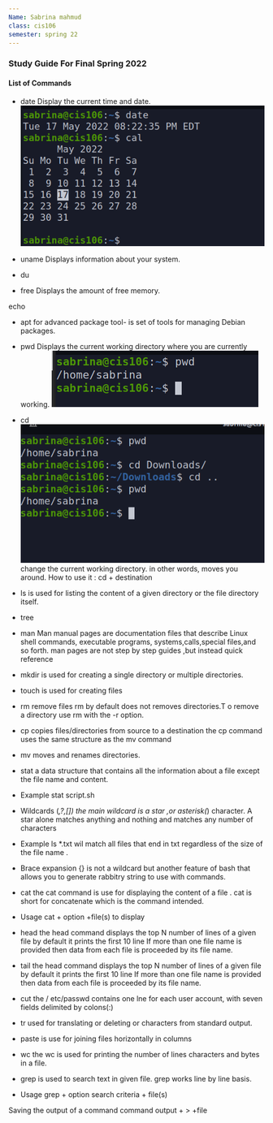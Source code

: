```yaml
---
Name: Sabrina mahmud
class: cis106
semester: spring 22
---
```


### Study Guide For Final Spring 2022 

#### List of Commands

* date 
Display the current time and date.
![q1](q1.1.png)

* uname
Displays information about your system.

* du

* free
Displays the amount of free memory.

echo
* apt
for advanced package tool- is set of tools for managing Debian packages.


* pwd 
Displays the current working directory where you are currently working.
![q1](q1.3.png)

* cd
![q1](q1.4.png)
change the current working directory. in other words, moves you around.
How to use it : cd + destination 

* ls 
is used for listing the content of a given directory or the file directory itself.

* tree
* man
Man manual  pages are documentation files that describe Linux shell commands, executable programs, systems,calls,special files,and so forth.
man pages are not step by step guides ,but instead quick reference


* mkdir 
is used for creating a single directory or multiple directories.

* touch
is used for creating files 


* rm
remove files 
rm by default does not removes directories.T o remove a directory use rm with the -r option.

* cp
copies files/directories from
source to a destination 
the cp command uses the same structure as the mv command 


* mv
moves and renames directories.

* stat
a data structure that contains all the information about a file except the file name and content.
* Example 
stat script.sh 

* Wildcards (*,?,[])
the main wildcard is a star ,or asterisk(*) character.
A star alone matches anything and nothing and matches any number of characters
* Example  ls *.txt wil match all files that end in txt regardless of the size of the file name .

* Brace expansion
{} is not a wildcard but another feature of bash that allows you to generate 
rabbitry string to use with commands.

* cat
the cat command is use for displaying the content of a file .
cat is short for concatenate which is the command intended.
* Usage 
cat + option +file(s) to display


* head
the head command displays the top N number of lines of a given file by default it prints the first 10 line  If more than one file name is provided then data from each file is proceeded by its file name.

* tail
the head command displays the top N number of lines of a given file by default it prints the first 10 line  If more than one file name is provided then data from each file is proceeded by its file name.


* cut
the / etc/passwd contains one lne for each user account, with seven fields delimited by colons(:)

* tr 
used for translating or deleting or characters from standard output.


* paste
is use for joining files horizontally in columns 

* wc
the wc is used for printing the number of lines characters and bytes in a file.

* grep 
is used to search text in given file. grep works line by line basis.
* Usage 
grep + option search criteria + file(s)


Saving the output of a command
command output + > +file



